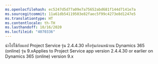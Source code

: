 ```yaml
---
ms.openlocfilehash: ec5247d5d77a09e7a75652abd681f144d7141e7a
ms.sourcegitcommit: 11a61db54119503e82faec5f99c4273e8d1247e5
ms.translationtype: HT
ms.contentlocale: th-TH
ms.lasthandoff: 10/16/2020
ms.locfileid: "4070336"
---
```

<span data-ttu-id="f5815-101">นำไปใช้กับแอป Project Service รุ่น 2.4.4.30 หรือรุ่นก่อนหน้าบน Dynamics 365 (online) รุ่น 9.x</span><span class="sxs-lookup"><span data-stu-id="f5815-101">Applies to Project Service app version 2.4.4.30 or earlier on Dynamics 365 (online) version 9.x</span></span>
